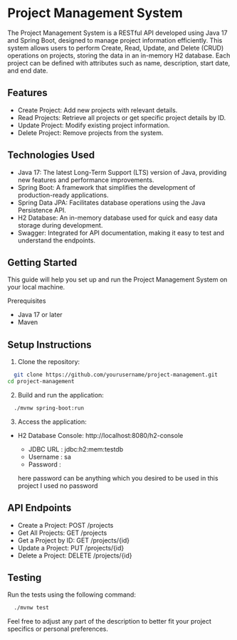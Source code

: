 

# Project Management System

The Project Management System is a RESTful API developed using Java 17 and Spring Boot, designed to manage project information efficiently. This system allows users to perform Create, Read, Update, and Delete (CRUD) operations on projects, storing the data in an in-memory H2 database. Each project can be defined with attributes such as name, description, start date, and end date.




## Features

- Create Project: Add new projects with relevant details.
- Read Projects: Retrieve all projects or get specific project details by ID.
- Update Project: Modify existing project information.
- Delete Project: Remove projects from the system.


## Technologies Used

- Java 17: The latest Long-Term Support (LTS) version of Java, providing new features and performance improvements.
- Spring Boot: A framework that simplifies the development of production-ready applications.
- Spring Data JPA: Facilitates database operations using the Java Persistence API.
- H2 Database: An in-memory database used for quick and easy data storage during development.
- Swagger: Integrated for API documentation, making it easy to test and understand the endpoints.
## Getting Started
This guide will help you set up and run the Project Management System on your local machine.

Prerequisites

- Java 17 or later
- Maven

## Setup Instructions

1. Clone the repository:

```bash
  git clone https://github.com/yourusername/project-management.git
cd project-management
```
2. Build and run the application:

```bash
  ./mvnw spring-boot:run
```

3. Access the application:

- H2 Database Console: http://localhost:8080/h2-console


    - JDBC URL : jdbc:h2:mem:testdb
    - Username : sa
    - Password : 

    here password can be anything which you desired to be used in this project I used no password
  
    
## API Endpoints

- Create a Project: POST /projects
- Get All Projects: GET /projects
- Get a Project by ID: GET /projects/{id}
- Update a Project: PUT /projects/{id}
- Delete a Project: DELETE /projects/{id}

## Testing

Run the tests using the following command:

```bash
  ./mvnw test
```

Feel free to adjust any part of the description to better fit your project specifics or personal preferences.
